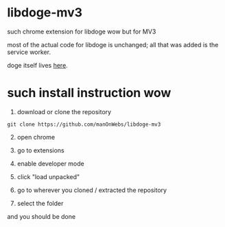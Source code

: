 libdoge-mv3
===========

such chrome extension for libdoge wow
but for MV3

most of the actual code for libdoge is unchanged; all that was added is the service worker.

doge itself lives [here](https://github.com/manOnWebs/libdoge).

such install instruction wow
=====================

1. download or clone the repository 
```
git clone https://github.com/manOnWebs/libdoge-mv3
```

2. open chrome

3. go to extensions

4. enable developer mode

5. click "load unpacked"

6. go to wherever you cloned / extracted the repository

7. select the folder


and you should be done
